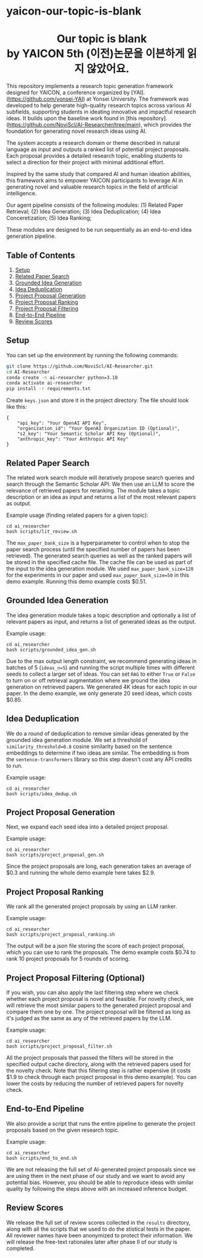 # yaicon-our-topic-is-blank


<h1 align="center">
  <b>Our topic is blank</b><br>
  <b>by YAICON 5th (이전)논문을 이븐하게 읽지 않았어요. </b><br>
</h1>


This repository implements a research topic generation framework designed for YAICON, a conference organized by [YAI].(<https://github.com/yonsei-YAI>) at Yonsei University. The framework was developed to help generate high-quality research topics across various AI subfields, supporting students in ideating innovative and impactful research ideas. It builds upon the baseline work found in [this repository].(<https://github.com/NoviScl/AI-Researcher/tree/main>), which provides the foundation for generating novel research ideas using AI.

The system accepts a research domain or theme described in natural language as input and outputs a ranked list of potential project proposals. Each proposal provides a detailed research topic, enabling students to select a direction for their project with minimal additional effort.

Inspired by the same study that compared AI and human ideation abilities, this framework aims to empower YAICON participants to leverage AI in generating novel and valuable research topics in the field of artificial intelligence.

Our agent pipeline consists of the following modules:
(1) Related Paper Retrieval;
(2) Idea Generation;
(3) Idea Deduplication;
(4) Idea Conceretization;
(5) Idea Ranking;

These modules are designed to be run sequentially as an end-to-end idea generation pipeline. 

## Table of Contents

1. [Setup](#setup)
2. [Related Paper Search](#related-paper-search)
3. [Grounded Idea Generation](#grounded-idea-generation)
4. [Idea Deduplication](#idea-deduplication)
5. [Project Proposal Generation](#project-proposal-generation)
6. [Project Proposal Ranking](#project-proposal-ranking)
7. [Project Proposal Filtering](#project-proposal-filtering)
8. [End-to-End Pipeline](#end-to-end-pipeline)
9. [Review Scores](#review-scores)


## Setup

You can set up the environment by running the following commands:

```bash
git clone https://github.com/NoviScl/AI-Researcher.git
cd AI-Researcher
conda create -n ai-researcher python=3.10
conda activate ai-researcher
pip install -r requirements.txt
```

Create `keys.json` and store it in the project directory. The file should look like this:

```
{
    "api_key": "Your OpenAI API Key",
    "organization_id": "Your OpenAI Organization ID (Optional)",
    "s2_key": "Your Semantic Scholar API Key (Optional)",
    "anthropic_key": "Your Anthropic API Key"
}
```

## Related Paper Search

The related work search module will iteratively propose search queries and search through the Semantic Scholar API. We then use an LLM to score the relevance of retrieved papers for reranking. The module takes a topic description or an idea as input and returns a list of the most relevant papers as output.

Example usage (finding related papers for a given topic):
```
cd ai_researcher 
bash scripts/lit_review.sh 
```

The `max_paper_bank_size` is a hyperparameter to control when to stop the paper search process (until the specified number of papers has been retrieved). The generated search queries as well as the ranked papers will be stored in the specified cache file. The cache file can be used as part of the input to the idea generation module. We used `max_paper_bank_size=120` for the experiments in our paper and used `max_paper_bank_size=50` in this demo example. Running this demo example costs $0.51. 


## Grounded Idea Generation

The idea generation module takes a topic description and optionally a list of relevant papers as input, and returns a list of generated ideas as the output. 

Example usage: 
```
cd ai_researcher 
bash scripts/grounded_idea_gen.sh
```

Due to the max output length constraint, we recommend generating ideas in batches of 5 (`ideas_n=5`) and running the script multiple times with different seeds to collect a larger set of ideas. You can set `RAG` to either `True` or `False` to turn on or off retrieval augmentation where we ground the idea generation on retrieved papers. We generated 4K ideas for each topic in our paper. In the demo example, we only generate 20 seed ideas, which costs $0.85.

## Idea Deduplication

We do a round of deduplication to remove similar ideas generated by the grounded idea generation module. We set a threshold of `similarity_threshold=0.8` cosine similarity based on the sentence embeddings to determine if two ideas are similar. The embedding is from the `sentence-transformers` library so this step doesn't cost any API credits to run.

Example usage:
```
cd ai_researcher
bash scripts/idea_dedup.sh
```

## Project Proposal Generation

Next, we expand each seed idea into a detailed project proposal. 

Example usage:
```
cd ai_researcher
bash scripts/project_proposal_gen.sh
```

Since the project proposals are long, each generation takes an average of $0.3 and running the whole demo example here takes $2.9.

## Project Proposal Ranking

We rank all the generated project proposals by using an LLM ranker. 

Example usage:
```
cd ai_researcher
bash scripts/project_proposal_ranking.sh
```

The output will be a json file storing the score of each project proposal, which you can use to rank the proposals. The demo example costs $0.74 to rank 10 project proposals for 5 rounds of scoring.

## Project Proposal Filtering (Optional)

If you wish, you can also apply the last filtering step where we check whether each project proposal is novel and feasible. For novelty check, we will retrieve the most similar papers to the generated project proposal and compare them one by one. The project proposal will be filtered as long as it's judged as the same as any of the retrieved papers by the LLM.

Example usage:
```
cd ai_researcher
bash scripts/project_proposal_filter.sh
```

All the project proposals that passed the filters will be stored in the specified output cache directory, along with the retrieved papers used for the novelty check. Note that this filtering step is rather expensive (it costs $1.9 to check through each project proposal in this demo example). You can lower the costs by reducing the number of retrieved papers for novelty check.

## End-to-End Pipeline

We also provide a script that runs the entire pipeline to generate the project proposals based on the given research topic.

Example usage:
```
cd ai_researcher
bash scripts/end_to_end.sh
```
We are not releasing the full set of AI-generated project proposals since we are using them in the next phase of our study and we want to avoid any potential bias. However, you should be able to reproduce ideas with similar quality by following the steps above with an increased inference budget. 

## Review Scores

We release the full set of review scores collected in the `results` directory, along with all the scripts that we used to do the stistical tests in the paper. 
All reviewer names have been anonymized to protect their information.
We will release the free-text rationales later after phase II of our study is completed.
